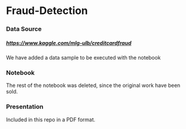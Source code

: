 # Fraud-Detection

### Data Source
##### https://www.kaggle.com/mlg-ulb/creditcardfraud
We have added a data sample to be executed with the notebook

### Notebook
The rest of the notebook was deleted, since the original work have been sold.

### Presentation 
Included in this repo in a PDF format.
